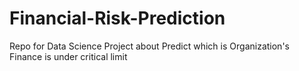 # Financial-Risk-Prediction
Repo for Data Science Project about Predict which is Organization's  Finance is under critical limit
